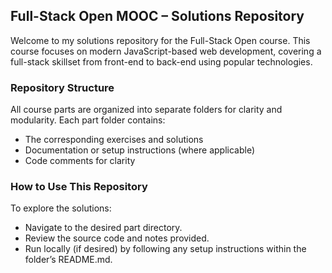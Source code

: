 ## Full-Stack Open MOOC – Solutions Repository
Welcome to my solutions repository for the Full-Stack Open course.
This course focuses on modern JavaScript-based web development, covering a full-stack skillset from front-end to back-end using popular technologies.

### Repository Structure
All course parts are organized into separate folders for clarity and modularity. Each part folder contains:

- The corresponding exercises and solutions
- Documentation or setup instructions (where applicable)
- Code comments for clarity

### How to Use This Repository
To explore the solutions:

- Navigate to the desired part directory.
- Review the source code and notes provided.
- Run locally (if desired) by following any setup instructions within the folder’s README.md.
